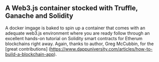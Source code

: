 ## A Web3.js container stocked with Truffle, Ganache and Solidity

A docker imgage is baked to spin up a container that comes with an adequate web3.js environment where you are ready follow through an excellent hands-on tutorial on Solidity smart contracts for Etherum blockchains right away. Again, thanks to author, Greg McCubbin, for the [great contributions] (https://www.dappuniversity.com/articles/how-to-build-a-blockchain-app).

